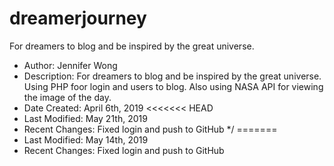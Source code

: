 # dreamerjourney

For dreamers to blog and be inspired by the great universe.

 * Author:          Jennifer Wong
 * Description:     For dreamers to blog and be inspired by the great universe. Using PHP foor login and users to blog. Also using NASA API for viewing the image of the day.
 * Date Created:    April 6th, 2019
<<<<<<< HEAD
 * Last Modified:   May 21th, 2019
 * Recent Changes:  Fixed login and push to GitHub
 */
=======
 * Last Modified:   May 14th, 2019
 * Recent Changes:  Fixed login and push to GitHub
